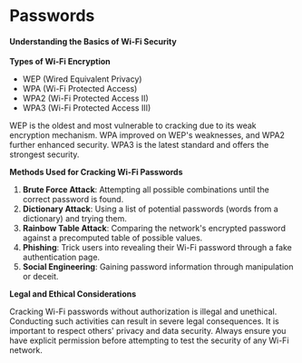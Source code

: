 # Passwords

#### Understanding the Basics of Wi-Fi Security

**Types of Wi-Fi Encryption**

* WEP (Wired Equivalent Privacy)
* WPA (Wi-Fi Protected Access)
* WPA2 (Wi-Fi Protected Access II)
* WPA3 (Wi-Fi Protected Access III)

WEP is the oldest and most vulnerable to cracking due to its weak encryption mechanism. WPA improved on WEP's weaknesses, and WPA2 further enhanced security. WPA3 is the latest standard and offers the strongest security.

**Methods Used for Cracking Wi-Fi Passwords**

1. **Brute Force Attack**: Attempting all possible combinations until the correct password is found.
2. **Dictionary Attack**: Using a list of potential passwords (words from a dictionary) and trying them.
3. **Rainbow Table Attack**: Comparing the network's encrypted password against a precomputed table of possible values.
4. **Phishing**: Trick users into revealing their Wi-Fi password through a fake authentication page.
5. **Social Engineering**: Gaining password information through manipulation or deceit.

**Legal and Ethical Considerations**

Cracking Wi-Fi passwords without authorization is illegal and unethical. Conducting such activities can result in severe legal consequences. It is important to respect others' privacy and data security. Always ensure you have explicit permission before attempting to test the security of any Wi-Fi network.
